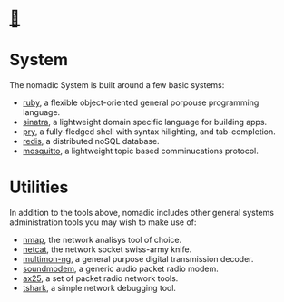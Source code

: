 # [:house_with_garden:](/README.md)

# System
The nomadic System is built around a few basic systems:
- [ruby](https://www.ruby-lang.org/en/), a flexible object-oriented general porpouse programming language.
 - [sinatra](http://sinatrarb.com/documentation.html), a lightweight domain specific language for building apps.
 - [pry](https://github.com/pry/pry/wiki), a fully-fledged shell with syntax hilighting, and tab-completion.
- [redis](https://redis.io/documentation), a distributed noSQL database.
- [mosquitto](https://mosquitto.org/man/mqtt-7.html), a lightweight topic based comminucations protocol.

# Utilities
In addition to the tools above, nomadic includes other general systems administration tools you may wish to make use of:
- [nmap](https://tools.kali.org/information-gathering/nmap), the network analisys tool of choice.
- [netcat](https://en.wikipedia.org/wiki/Netcat), the network socket swiss-army knife.
- [multimon-ng](https://tools.kali.org/wireless-attacks/multimon-ng), a general purpose digital transmission decoder.
- [soundmodem](http://soundmodem.vk4msl.id.au/), a generic audio packet radio modem.
- [ax25](https://tldp.org/HOWTO/AX25-HOWTO/x2329.html), a set of packet radio network tools.
- [tshark](https://www.wireshark.org/docs/man-pages/tshark.html), a simple network debugging tool.

